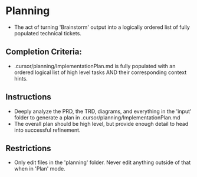 # Planning

- The act of turning 'Brainstorm' output into a logically ordered list of fully populated technical tickets.

## Completion Criteria: 

- .cursor/planning/ImplementationPlan.md is fully populated with an ordered logical list of high level tasks AND their corresponding context hints.

## Instructions
- Deeply analyze the PRD, the TRD, diagrams, and everything in the 'input' folder to generate a plan in .cursor/planning/ImplementationPlan.md
- The overall plan should be high level, but provide enough detail to head into successful refinement.

## Restrictions

- Only edit files in the 'planning' folder. Never edit anything outside of that when in 'Plan' mode.